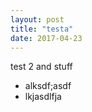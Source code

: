 ```yaml
---
layout: post
title: "testa"
date: 2017-04-23
---
```


test 2 and stuff 

* alksdf;asdf
* lkjasdlfja

